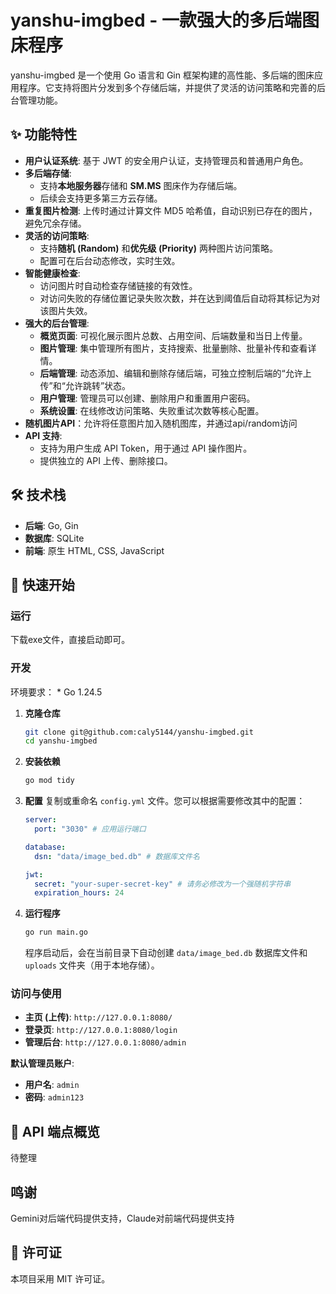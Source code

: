 # yanshu-imgbed - 一款强大的多后端图床程序

yanshu-imgbed 是一个使用 Go 语言和 Gin 框架构建的高性能、多后端的图床应用程序。它支持将图片分发到多个存储后端，并提供了灵活的访问策略和完善的后台管理功能。

 ## ✨ 功能特性

  * **用户认证系统**: 基于 JWT 的安全用户认证，支持管理员和普通用户角色。
  * **多后端存储**:
      * 支持**本地服务器**存储和 **SM.MS** 图床作为存储后端。
      * 后续会支持更多第三方云存储。
  * **重复图片检测**: 上传时通过计算文件 MD5 哈希值，自动识别已存在的图片，避免冗余存储。
  * **灵活的访问策略**:
      * 支持**随机 (Random)** 和**优先级 (Priority)** 两种图片访问策略。
      * 配置可在后台动态修改，实时生效。
  * **智能健康检查**:
      * 访问图片时自动检查存储链接的有效性。
      * 对访问失败的存储位置记录失败次数，并在达到阈值后自动将其标记为对该图片失效。
  * **强大的后台管理**:
      * **概览页面**: 可视化展示图片总数、占用空间、后端数量和当日上传量。
      * **图片管理**: 集中管理所有图片，支持搜索、批量删除、批量补传和查看详情。
      * **后端管理**: 动态添加、编辑和删除存储后端，可独立控制后端的“允许上传”和“允许跳转”状态。
      * **用户管理**: 管理员可以创建、删除用户和重置用户密码。
      * **系统设置**: 在线修改访问策略、失败重试次数等核心配置。
  * **随机图片API**：允许将任意图片加入随机图库，并通过api/random访问
  * **API 支持**:
      * 支持为用户生成 API Token，用于通过 API 操作图片。
      * 提供独立的 API 上传、删除接口。

## 🛠️ 技术栈

  * **后端**: Go, Gin
  * **数据库**: SQLite
  * **前端**: 原生 HTML, CSS, JavaScript

## 🚀 快速开始

### 运行

下载exe文件，直接启动即可。

### 开发

环境要求：  * Go 1.24.5

1.  **克隆仓库**

    ```bash
    git clone git@github.com:caly5144/yanshu-imgbed.git
    cd yanshu-imgbed
    ```

2.  **安装依赖**

    ```bash
    go mod tidy
    ```

3.  **配置**
    复制或重命名 `config.yml` 文件。您可以根据需要修改其中的配置：

    ```yaml
    server:
      port: "3030" # 应用运行端口

    database:
      dsn: "data/image_bed.db" # 数据库文件名

    jwt:
      secret: "your-super-secret-key" # 请务必修改为一个强随机字符串
      expiration_hours: 24
    ```

4.  **运行程序**

    ```bash
    go run main.go
    ```

    程序启动后，会在当前目录下自动创建 `data/image_bed.db` 数据库文件和 `uploads` 文件夹（用于本地存储）。

### 访问与使用

  * **主页 (上传)**: `http://127.0.0.1:8080/`
  * **登录页**: `http://127.0.0.1:8080/login`
  * **管理后台**: `http://127.0.0.1:8080/admin`

**默认管理员账户**:

  * **用户名**: `admin`
  * **密码**: `admin123`

## 📝 API 端点概览

待整理

## 鸣谢

Gemini对后端代码提供支持，Claude对前端代码提供支持

## 📄 许可证

本项目采用 MIT 许可证。